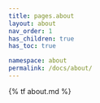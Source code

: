 ```yaml
---
title: pages.about
layout: about
nav_order: 1
has_children: true
has_toc: true

namespace: about
permalink: /docs/about/
---
```

{% tf about.md %}